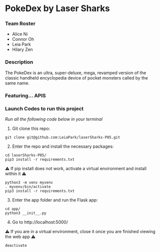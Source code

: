 # PokeDex by Laser Sharks

### Team Roster
- Alice Ni
- Connor Oh
- Leia Park
- Hilary Zen

### Description
The PokeDex is an ultra, super-deluxe, mega, revamped version of the classic handheld encyclopedia device of pocket monsters called by the same name.

### Featuring... APIS

### Launch Codes to run this project
*Run all the following code below in your terminal*

1. Git clone this repo:
```
git clone git@github.com:LeiaPark/laserSharks-P05.git
```
2. Enter the repo and install the necessary packages:
```
cd laserSharks-P05/
pip3 install -r requirements.txt
```
⚠️ If pip install does not work, activate a virtual environment and install within it ⚠️
```
python3 -m venv myvenv
. myvenv/bin/activate
pip3 install -r requirements.txt
```
3. Enter the app folder and run the Flask app:
```
cd app/
python3 __init__.py
```
4. Go to http://localhost:5000/ 

⚠️ If you are in a virtual environment, close it once you are finished viewing the web app ⚠️
```
deactivate
```
